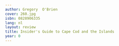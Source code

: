 ```yaml
---
author: Gregory  O'Brien
cover: 260.jpg
isbn: 0828906335
lang: nl
layout: review
title: Insider's Guide to Cape Cod and the Islands
year: 0
---
```

